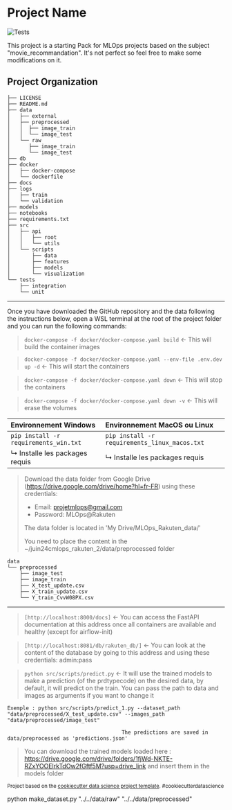 # Project Name

![Tests](https://github.com/DataScientest-Studio/juin24cmlops_rakuten_2/actions/workflows/test.yml/badge.svg)

This project is a starting Pack for MLOps projects based on the subject "movie_recommandation". It's not perfect so feel free to make some modifications on it.

## Project Organization

    ├── LICENSE
    ├── README.md
    ├── data
    │   ├── external
    │   ├── preprocessed
    │   │  ├── image_train
    │   │  └── image_test
    │   └── raw
    │      ├── image_train
    │      └── image_test
    ├── db
    ├── docker
    │   ├── docker-compose
    │   └── dockerfile
    ├── docs
    ├── logs
    │   ├── train
    │   └── validation
    ├── models
    ├── notebooks
    ├── requirements.txt
    ├── src
    │   ├── api
    │   │   ├── root
    │   │   └── utils
    │   └── scripts
    │       ├── data
    │       ├── features
    │       ├── models
    │       └── visualization
    └── tests
        ├── integration
        └── unit
---

Once you have downloaded the GitHub repository and the data following the instructions below, open a WSL terminal at the root of the project folder and you can run the following commands:

> `docker-compose -f docker/docker-compose.yaml build` <- This will build the container images

> `docker-compose -f docker/docker-compose.yaml --env-file .env.dev up -d` <- This will start the containers

> `docker-compose -f docker/docker-compose.yaml down` <- This will stop the containers

> `docker-compose -f docker/docker-compose.yaml down -v` <- This will erase the volumes

| Environnement Windows | Environnement MacOS ou Linux |
|:----------------------|:-----------------------------|
| `pip install -r requirements_win.txt` | `pip install -r requirements_linux_macos.txt` |
| ↳ Installe les packages requis | ↳ Installe les packages requis |


> Download the data folder from Google Drive (https://drive.google.com/drive/home?hl=fr-FR) using these credentials:
>  * Email: projetmlops@gmail.com
>  * Password: MLOps@Rakuten
>  
>  The data folder is located in 'My Drive/MLOps_Rakuten_data/'
> 
>  You need to place the content in the ~/juin24cmlops_rakuten_2/data/preprocessed folder

    data
    └── preprocessed
        ├── image_test
        ├── image_train
        ├── X_test_update.csv
        ├── X_train_update.csv
        └── Y_train_CvvW08PX.csv
---

> `[http://localhost:8000/docs]` <- You can access the FastAPI documentation at this address once all containers are available and healthy (except for airflow-init)

> `[http://localhost:8081/db/rakuten_db/]` <- You can look at the content of the database by going to this address and using these credentials: admin:pass

> `python src/scripts/predict.py` <- It will use the trained models to make a prediction (of the prdtypecode) on the desired data, by default, it will predict on the train. You can pass the path to data and images as arguments if you want to change it

    Exemple : python src/scripts/predict_1.py --dataset_path "data/preprocessed/X_test_update.csv" --images_path "data/preprocessed/image_test"

                                         The predictions are saved in data/preprocessed as 'predictions.json'

> You can download the trained models loaded here : https://drive.google.com/drive/folders/1fjWd-NKTE-RZxYOOElrkTdOw2fGftf5M?usp=drive_link and insert them in the models folder

<p><small>Project based on the <a target="_blank" href="https://drivendata.github.io/cookiecutter-data-science/">cookiecutter data science project template</a>. #cookiecutterdatascience</small></p>
python make_dataset.py "../../data/raw" "../../data/preprocessed"

